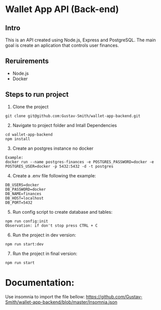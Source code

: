 # Wallet App API (Back-end)

## Intro

This is an API created using Node.js, Express and PostgreSQL.
The main goal is create an aplication that controls user finances.

## Reruirements

- Node.js
- Docker

## Steps to run project

1. Clone the project 

```
git clone git@github.com:Gustav-Smith/wallet-app-backend.git
```

2. Navigate to project folder and Intall Dependencies 

```
cd wallet-app-backend
npm install
```

3. Create an postgres instance no docker

```
Example:
docker run --name postgres-finances -e POSTGRES_PASSWORD=docker -e POSTGRES_USER=docker -p 5432:5432 -d -t postgres

```

4. Create a .env file following  the example:

```
DB_USERS=docker
DB_PASSWORD=docker
DB_NAME=finances
DB_HOST=localhost
DB_PORT=5432
```

5. Run config script to create database and tables:

```
npm run config:init
Observation: if don't stop press CTRL + C
```

6. Run the project in dev version:

```
npm run start:dev
```

7. Run the project in final version:

```
npm run start
```

# Documentation: 

Use insomnia to import the file bellow:
https://github.com/Gustav-Smith/wallet-app-backend/blob/master/Insomnia.json
